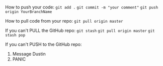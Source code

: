 How to push your code:
`git add .`
`git commit -m "your comment"`
`git push origin YourBranchName`

How to pull code from your repo:
`git pull origin master`

If you can't PULL the GitHub repo:
`git stash`
`git pull origin master`
`git stash pop`

If you can't PUSH to the GitHub repo:

1. Message Dustin
2. PANIC
